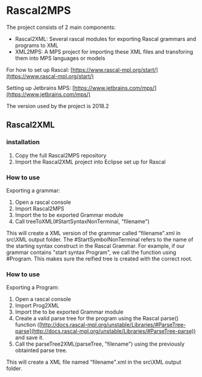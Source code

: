 # Rascal2MPS

The project consists of 2 main components: 

 - Rascal2XML: Several rascal modules for exporting Rascal grammars and programs to XML
 - XML2MPS: A MPS project for importing these XML files and transforing them into MPS languages or models

For how to set up Rascal:
[https://www.rascal-mpl.org/start/](https://www.rascal-mpl.org/start/)

Setting up Jetbrains MPS:
[https://www.jetbrains.com/mps/](https://www.jetbrains.com/mps/)

The version used by the project is 2018.2


## Rascal2XML

### installation

 1. Copy the full Rascal2MPS repository
 2. Import the Rascal2XML project into Eclipse set up for Rascal
 
 ### How to use
Exporting a grammar:
 1. Open a rascal console
 2. Import Rascal2MPS
 3. Import the to be exported Grammar module
 4. Call treeToXML(#StartSyntaxNonTerminal, "filename")
 
 This will create a XML version of the grammar called "filename".xml in src\XML output folder.
 The #StartSymbolNonTerminal refers to the name of the starting syntax construct in the Rascal Grammar. For example, if our grammar contains "start syntax Program", we call the function using #Program. This makes sure the reified tree is created with the correct root.

 ### How to use
Exporting a Program:
 1. Open a rascal console
 2. Import Prog2XML
 3. Import the to be exported Grammar module
 4. Create a valid parse tree for the program using the Rascal parse() function ([http://docs.rascal-mpl.org/unstable/Libraries/#ParseTree-parse](http://docs.rascal-mpl.org/unstable/Libraries/#ParseTree-parse)) and save it.
 5. Call the parseTree2XML(parseTree, "filename") using the previously obtainted parse tree. 

This will create a XML file named "filename".xml in the src\XML output folder.
 
